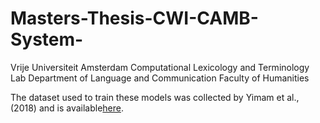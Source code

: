 # Masters-Thesis-CWI-CAMB-System-
Vrije Universiteit Amsterdam Computational Lexicology and Terminology Lab Department of Language and Communication Faculty of Humanities


The dataset used to train these models was collected by Yimam et al., (2018) and is available[here](https://www.inf.uni-hamburg.de/en/inst/ab/lt/resources/data/complex-word-identification-dataset.html).


